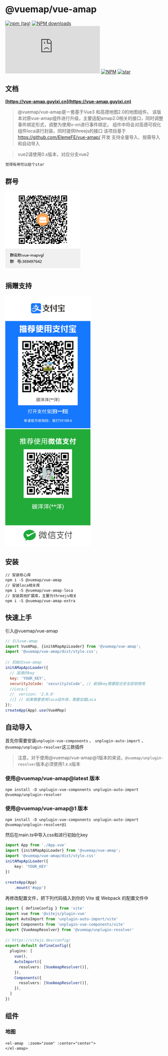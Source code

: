 
# @vuemap/vue-amap
[![npm (tag)](https://img.shields.io/npm/v/@vuemap/vue-amap)](https://www.npmjs.org/package/@vuemap/vue-amap)
[![NPM downloads](http://img.shields.io/npm/dm/@vuemap/vue-amap.svg)](https://npmjs.org/package/@vuemap/vue-amap)
![JS gzip size](http://img.badgesize.io/https://unpkg.com/@vuemap/vue-amap/dist/index.min.js?compression=gzip&label=gzip%20size:%20JS)
[![NPM](https://img.shields.io/npm/l/@vuemap/vue-amap)](https://gitee.com/guyangyang/vue-amap)
[![star](https://gitee.com/guyangyang/vue-amap/badge/star.svg?theme=dark)](https://gitee.com/guyangyang/vue-amap/stargazers)

## 文档
**[https://vue-amap.guyixi.cn](https://vue-amap.guyixi.cn)**

> @vuemap/vue-amap是一套基于Vue3 和高德地图2.0的地图组件。
> 该版本对原vue-amap组件进行升级，主要适配amap2.0相关的接口，同时调整事件绑定形式，调整为使用v-on进行事件绑定。
> 组件中将会对高德可视化组件loca进行封装，同时提供threejs的接口
> 该项目基于 https://github.com/ElemeFE/vue-amap/ 开发
> 支持全量导入、按需导入和自动导入

>vue2请使用0.x版本，对应分支vue2

```html
觉得有用可以给个star
```

## 群号
![avatar](./image/vue-mapvgl.png)

## 捐赠支持
<img src="./image/zhifubao.jpg" alt="支付宝" width="270px" />
<img src="./image/weixin.png" alt="微信" width="270px"/>

## 安装
```
// 安装核心库
npm i -S @vuemap/vue-amap
// 安装loca相关库
npm i -S @vuemap/vue-amap-loca
// 安装其他扩展库，主要为threejs相关
npm i -S @vuemap/vue-amap-extra
```

## 快速上手

引入@vuemap/vue-amap

```javascript
// 引入vue-amap
import VueAMap, {initAMapApiLoader} from '@vuemap/vue-amap';
import '@vuemap/vue-amap/dist/style.css';

// 初始化vue-amap
initAMapApiLoader({
  // 高德的key
  key: 'YOUR_KEY',
  securityJsCode: 'securityJsCode', // 新版key需要配合安全密钥使用
  //Loca:{
  //  version: '2.0.0'
  //} // 如果需要使用loca组件库，需要加载Loca
});
createApp(App).use(VueAMap)

```

## 自动导入
首先你需要安装```unplugin-vue-components``` 、 ```unplugin-auto-import``` 、 ```@vuemap/unplugin-resolver```这三款插件

> 注意，对于使用@vuemap/vue-amap@1版本的来说，```@vuemap/unplugin-resolver```版本必须使用1.x.x版本

### 使用@vuemap/vue-amap@latest 版本
```shell
npm install -D unplugin-vue-components unplugin-auto-import @vuemap/unplugin-resolver
```

### 使用@vuemap/vue-amap@1 版本
```shell
npm install -D unplugin-vue-components unplugin-auto-import @vuemap/unplugin-resolver@1
```

然后在main.ts中导入css和进行初始化key
```ts
import App from './App.vue'
import {initAMapApiLoader} from '@vuemap/vue-amap';
import '@vuemap/vue-amap/dist/style.css'
initAMapApiLoader({
    key: 'YOUR_KEY'
})

createApp(App)
    .mount('#app')
```
再修改配置文件，把下列代码插入到你的 Vite 或 Webpack 的配置文件中
```ts
import { defineConfig } from 'vite'
import vue from '@vitejs/plugin-vue'
import AutoImport from 'unplugin-auto-import/vite'
import Components from 'unplugin-vue-components/vite'
import {VueAmapResolver} from '@vuemap/unplugin-resolver'

// https://vitejs.dev/config/
export default defineConfig({
  plugins: [
    vue(),
    AutoImport({
      resolvers: [VueAmapResolver()],
    }),
    Components({
      resolvers: [VueAmapResolver()],
    }),
  ]
})
```

## 组件

### 地图

```vue
<el-amap  :zoom="zoom" :center="center">
</el-amap>
```

